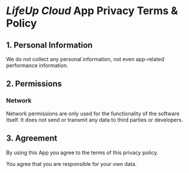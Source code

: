 # *LifeUp Cloud* App Privacy Terms & Policy

## 1. Personal Information

We do not collect any personal information, not even app-related performance information.



## 2. Permissions

### Network 

Network permissions are only used for the functionality of the software itself. It does not send or transmit any data to third parties or developers.



## 3. Agreement

By using this App you agree to the terms of this privacy policy.

You agree that you are responsible for your own data.